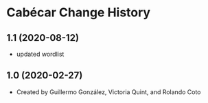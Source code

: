 Cabécar Change History
====================

1.1 (2020-08-12)
----------------
* updated wordlist

1.0 (2020-02-27)
----------------
* Created by Guillermo González, Victoria Quint, and Rolando Coto
